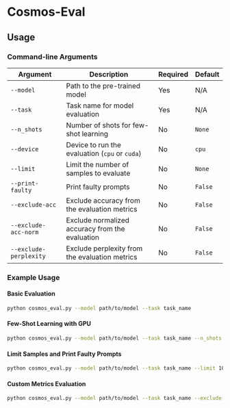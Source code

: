# Cosmos-Eval

## Usage

### Command-line Arguments

| Argument              | Description                                         | Required | Default   |
|-----------------------|-----------------------------------------------------|----------|-----------|
| `--model`             | Path to the pre-trained model                       | Yes      | N/A       |
| `--task`              | Task name for model evaluation                      | Yes      | N/A       |
| `--n_shots`           | Number of shots for few-shot learning               | No       | `None`    |
| `--device`            | Device to run the evaluation (`cpu` or `cuda`)      | No       | `cpu`     |
| `--limit`             | Limit the number of samples to evaluate             | No       | `None`    |
| `--print-faulty`      | Print faulty prompts                                | No       | `False`   |
| `--exclude-acc`       | Exclude accuracy from the evaluation metrics        | No       | `False`   |
| `--exclude-acc-norm`  | Exclude normalized accuracy from the evaluation     | No       | `False`   |
| `--exclude-perplexity`| Exclude perplexity from the evaluation metrics      | No       | `False`   |

### Example Usage

#### Basic Evaluation
```bash
python cosmos_eval.py --model path/to/model --task task_name
```

#### Few-Shot Learning with GPU
```bash
python cosmos_eval.py --model path/to/model --task task_name --n_shots 5 --device cuda
```

#### Limit Samples and Print Faulty Prompts
```bash
python cosmos_eval.py --model path/to/model --task task_name --limit 100 --print-faulty
```

#### Custom Metrics Evaluation
```bash
python cosmos_eval.py --model path/to/model --task task_name --exclude-acc --exclude-perplexity
```
